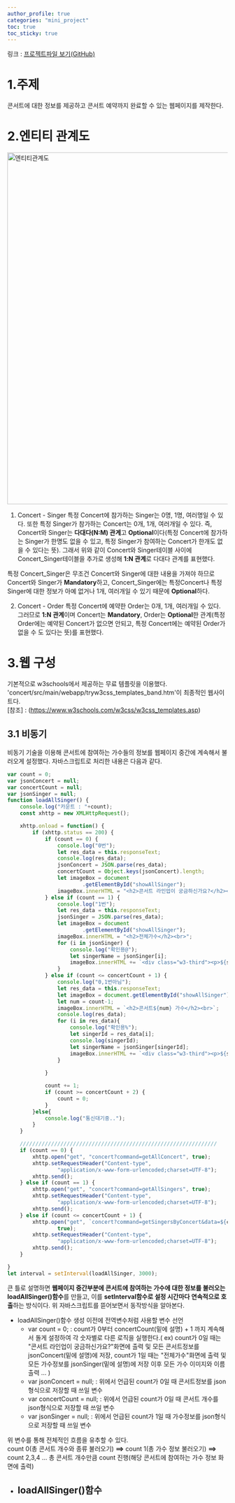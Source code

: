 ```yaml
---
author_profile: true
categories: "mini_project"
toc: true
toc_sticky: true
---
```


링크 : [프로젝트파일 보기(GitHub)](https://github.com/SHINDongHyeo/projects/tree/main/mini_project_3)

# 1.주제
콘서트에 대한 정보를 제공하고 콘서트 예약까지 완료할 수 있는 웹페이지를 제작한다.

# 2.엔티티 관계도

<img width="805" alt="엔티티관계도" src="https://user-images.githubusercontent.com/96512568/178138832-942084c4-bee0-4a09-adde-a8a078339b31.png">
 
1. Concert - Singer
특정 Concert에 참가하는 Singer는 0명, 1명, 여러명일 수 있다. 또한 특정 Singer가 참가하는 Concert는 0개, 1개, 여러개일 수 있다. 즉, Concert와 Singer는 **다대다(N:M) 관계**고 **Optional**이다(특정 Concert에 참가하는 Singer가 한명도 없을 수 있고, 특정 Singer가 참여하는 Concert가 한개도 없을 수 있다는 뜻). 그래서 위와 같이 Concert와 Singer테이블 사이에 Concert_Singer테이블을 추가로 생성해 **1:N 관계**로 다대다 관계를 표현했다.         

특정 Concert_Singer은 무조건 Concert와 Singer에 대한 내용을 가져야 하므로 Concert와 Singer가 **Mandatory**하고, Concert_Singer에는 특정Concert나 특정Singer에 대한 정보가 아예 없거나 1개, 여러개일 수 있기 때문에 **Optional**하다.         



2. Concert - Order
특정 Concert에 예약한 Order는 0개, 1개, 여러개일 수 있다. 그러므로 **1:N 관계**이며 Concert는 **Mandatory**, Order는 **Optional**한 관계(특정 Order에는 예약된 Concert가 없으면 안되고, 특정 Concert에는 예약된 Order가 없을 수 도 있다는 뜻)를 표현했다.            


# 3.웹 구성
기본적으로 w3schools에서 제공하는 무료 템플릿을 이용했다. 'concert/src/main/webapp/tryw3css_templates_band.htm'이 최종적인 웹사이트다.               
[참조] : (https://www.w3schools.com/w3css/w3css_templates.asp)            



## 3.1 비동기
비동기 기술을 이용해 콘서트에 참여하는 가수들의 정보를 웹페이지 중간에 계속해서 불러오게 설정했다. 자바스크립트로 처리한 내용은 다음과 같다.

```javascript
var count = 0;
var jsonConcert = null;
var concertCount = null;
var jsonSinger = null;
function loadAllSinger() {
	console.log("카운트 : "+count);
	const xhttp = new XMLHttpRequest();

	xhttp.onload = function() {
		if (xhttp.status == 200) {
			if (count == 0) {
				console.log("0번");
				let res_data = this.responseText;
				console.log(res_data);
				jsonConcert = JSON.parse(res_data);
				concertCount = Object.keys(jsonConcert).length;
				let imageBox = document
						.getElementById("showAllSinger");
				imageBox.innerHTML = "<h2>콘서트 라인업이 궁금하신가요?</h2><br>";
			} else if (count == 1) {
				console.log("1번");
				let res_data = this.responseText;
				jsonSinger = JSON.parse(res_data);
				let imageBox = document
						.getElementById("showAllSinger");
				imageBox.innerHTML = "<h2>전체가수</h2><br>";
				for (i in jsonSinger) {
					console.log("확인용@");
					let singerName = jsonSinger[i];
					imageBox.innerHTML += `<div class="w3-third"><p>${singerName}</p><img src="images/가수${i}_${singerName}.jpg" class="w3-round w3-margin-bottom" alt="Random Name" style="width:30%"></div>`;
				}
			} else if (count <= concertCount + 1) {
				console.log("0,1번아님");
				let res_data = this.responseText;
				let imageBox = document.getElementById("showAllSinger");
				let num = count-1;
				imageBox.innerHTML = `<h2>콘서트${num} 가수</h2><br>`;
				console.log(res_data);
				for (i in res_data){
					console.log("확인용%");
					let singerId = res_data[i];
					console.log(singerId);
					let singerName = jsonSinger[singerId];
					imageBox.innerHTML += `<div class="w3-third"><p>${singerName}</p><img src="images/가수${singerId}_${singerName}.jpg" class="w3-round w3-margin-bottom" alt="Random Name" style="width:30%"></div>`;
				}
				
			}

			count += 1;
			if (count >= concertCount + 2) {
				count = 0;
			}
		}else{
			console.log("통신대기중..");
		}
	}

	///////////////////////////////////////////////////////////////
	if (count == 0) {
		xhttp.open("get", "concert?command=getAllConcert", true);
		xhttp.setRequestHeader("Content-type",
				"application/x-www-form-urlencoded;charset=UTF-8");
		xhttp.send();
	} else if (count == 1) {
		xhttp.open("get", "concert?command=getAllSingers", true);
		xhttp.setRequestHeader("Content-type",
				"application/x-www-form-urlencoded;charset=UTF-8");
		xhttp.send();
	} else if (count <= concertCount + 1) {
		xhttp.open("get", `concert?command=getSingersByConcert&data=${count}`,
				true);
		xhttp.setRequestHeader("Content-type",
				"application/x-www-form-urlencoded;charset=UTF-8");
		xhttp.send();
	}

}
let interval = setInterval(loadAllSinger, 3000);
```

큰 틀로 설명하면 **웹페이지 중간부분에 콘서트에 참여하는 가수에 대한 정보를 불러오는 loadAllSinger()함수**를 만들고, 이를 **setInterval함수로 설정 시간마다 연속적으로 호출**하는 방식이다. 위 자바스크립트를 뜯어보면서 동작방식을 알아본다.                 

- loadAllSinger()함수 생성 이전에 전역변수처럼 사용할 변수 선언
	- var count = 0; : count가 0부터 concertCount(밑에 설명) + 1 까지 계속해서 돌게 설정하여 각 숫자별로 다른 로직을 실행한다.( ex) count가 0일 때는 "콘서트 라인업이 궁금하신가요?"화면에 출력 및 모든 콘서트정보를 jsonConcert(밑에 설명)에 저장, count가 1일 때는 "전체가수"화면에 출력 및 모든 가수정보를 jsonSinger(밑에 설명)에 저장 이후 모든 가수 이미지와 이름 출력 ... )
	- var jsonConcert = null; : 위에서 언급된 count가 0일 때 콘서트정보를 json형식으로 저장할 때 쓰일 변수
	- var concertCount = null; : 위에서 언급된 count가 0일 때 콘서트 개수를 json형식으로 저장할 때 쓰일 변수
	- var jsonSinger = null; : 위에서 언급된 count가 1일 때 가수정보를 json형식으로 저장할 때 쓰일 변수

위 변수를 통해 전체적인 흐름을 유추할 수 있다.             
count 0(총 콘서트 개수와 종류 불러오기) **==>** count 1(총 가수 정보 불러오기) **==>** count 2,3,4 ... 총 콘서트 개수만큼 count 진행(해당 콘서트에 참여하는 가수 정보 화면에 출력)        

- loadAllSinger()함수
	- 